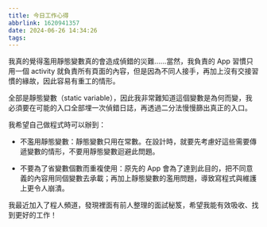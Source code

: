 ```yaml
---
title: 今日工作心得
abbrlink: 1620941357
date: 2024-06-26 14:34:26
tags:
---
```


我真的覺得濫用靜態變數真的會造成偵錯的災難……當然，我負責的 App 習慣只用一個 activity 就負責所有頁面的內容，但是因為不同人接手，再加上沒有交接習慣的緣故，因此容易有重工的情形。

全部是靜態變數（static variable），因此我非常難知道這個變數是為何而變，我必須要在可能的入口全部埋一次偵錯日誌，再透過二分法慢慢篩出真正的入口。

我希望自己做程式時可以辦到：

- 不濫用靜態變數：靜態變數只用在常數。在設計時，就要先考慮好這些需要傳遞變數的情形，不要用靜態變數迴避此問題。

- 不要為了省變數個數而重複使用：原先的 App 會為了達到此目的，把不同意義的內容用同個變數去承載；再加上靜態變數的濫用問題，導致寫程式與維護上更令人崩潰。

我最近加入了程人頻道，發現裡面有前人整理的面試秘笈，希望我能有效吸收、找到更好的工作！
